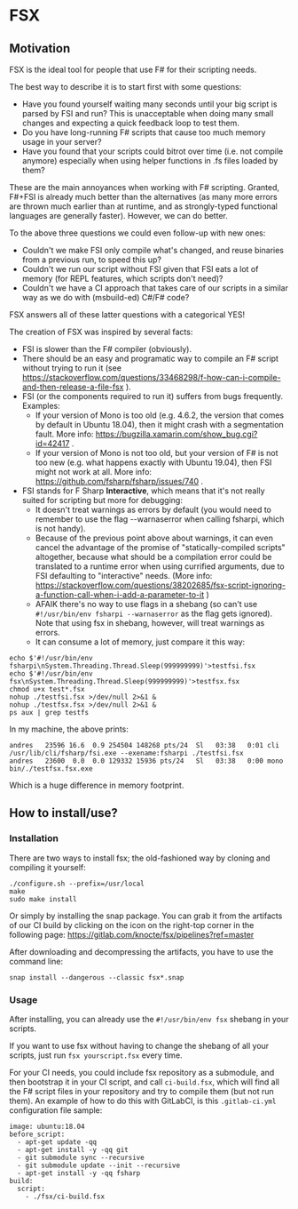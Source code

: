 # FSX

## Motivation

FSX is the ideal tool for people that use F# for their scripting needs.

The best way to describe it is to start first with some questions:
* Have you found yourself waiting many seconds until your big script is parsed by FSI and run? This is unacceptable when doing many small changes and expecting a quick feedback loop to test them.
* Do you have long-running F# scripts that cause too much memory usage in your server?
* Have you found that your scripts could bitrot over time (i.e. not compile anymore) especially when using helper functions in .fs files loaded by them?

These are the main annoyances when working with F# scripting. Granted, F#+FSI is already much better than the alternatives (as many more errors are thrown much earlier than at runtime, and as strongly-typed functional languages are generally faster). However, we can do better.

To the above three questions we could even follow-up with new ones:
* Couldn't we make FSI only compile what's changed, and reuse binaries from a previous run, to speed this up?
* Couldn't we run our script without FSI given that FSI eats a lot of memory (for REPL features, which scripts don't need)?
* Couldn't we have a CI approach that takes care of our scripts in a similar way as we do with (msbuild-ed) C#/F# code?

FSX answers all of these latter questions with a categorical YES!

The creation of FSX was inspired by several facts:
* FSI is slower than the F# compiler (obviously).
* There should be an easy and programatic way to compile an F# script without trying to run it (see https://stackoverflow.com/questions/33468298/f-how-can-i-compile-and-then-release-a-file-fsx ).
* FSI (or the components required to run it) suffers from bugs frequently. Examples:
  * If your version of Mono is too old (e.g. 4.6.2, the version that comes by default in Ubuntu 18.04), then it might crash with a segmentation fault. More info: https://bugzilla.xamarin.com/show_bug.cgi?id=42417 .
  * If your version of Mono is not too old, but your version of F# is not too new (e.g. what happens exactly with Ubuntu 19.04), then FSI might not work at all. More info: https://github.com/fsharp/fsharp/issues/740 .
* FSI stands for F Sharp **Interactive**, which means that it's not really suited for scripting but more for debugging:
  * It doesn't treat warnings as errors by default (you would need to remember to use the flag --warnaserror when calling fsharpi, which is not handy).
  * Because of the previous point above about warnings, it can even cancel the advantage of the promise of "statically-compiled scripts" altogether, because what should be a compilation error could be translated to a runtime error when using currified arguments, due to FSI defaulting to "interactive" needs. (More info: https://stackoverflow.com/questions/38202685/fsx-script-ignoring-a-function-call-when-i-add-a-parameter-to-it )
  * AFAIK there's no way to use flags in a shebang (so can't use `#!/usr/bin/env fsharpi --warnaserror` as the flag gets ignored). Note that using fsx in shebang, however, will treat warnings as errors.
  * It can consume a lot of memory, just compare it this way:

```
echo $'#!/usr/bin/env fsharpi\nSystem.Threading.Thread.Sleep(999999999)'>testfsi.fsx
echo $'#!/usr/bin/env fsx\nSystem.Threading.Thread.Sleep(999999999)'>testfsx.fsx
chmod u+x test*.fsx
nohup ./testfsi.fsx >/dev/null 2>&1 &
nohup ./testfsx.fsx >/dev/null 2>&1 &
ps aux | grep testfs
```

In my machine, the above prints:
```
andres   23596 16.6  0.9 254504 148268 pts/24  Sl   03:38   0:01 cli /usr/lib/cli/fsharp/fsi.exe --exename:fsharpi ./testfsi.fsx
andres   23600  0.0  0.0 129332 15936 pts/24   Sl   03:38   0:00 mono bin/./testfsx.fsx.exe
```

Which is a huge difference in memory footprint.


## How to install/use?


### Installation

There are two ways to install fsx; the old-fashioned way by cloning and compiling it yourself:

```
./configure.sh --prefix=/usr/local
make
sudo make install
```

Or simply by installing the snap package. You can grab it from the artifacts of our CI build by clicking on the icon on the right-top corner in the following page:
https://gitlab.com/knocte/fsx/pipelines?ref=master

After downloading and decompressing the artifacts, you have to use the command line:

```
snap install --dangerous --classic fsx*.snap
```

### Usage

After installing, you can already use the `#!/usr/bin/env fsx` shebang in your scripts.

If you want to use fsx without having to change the shebang of all your scripts, just
run `fsx yourscript.fsx` every time.

For your CI needs, you could include fsx repository as a submodule, and then bootstrap it in your CI script, and call `ci-build.fsx`, which will find all the F# script files in your repository and try to compile them (but not run them). An example of how to do this with GitLabCI, is this `.gitlab-ci.yml` configuration file sample:

```
image: ubuntu:18.04
before_script:
  - apt-get update -qq
  - apt-get install -y -qq git
  - git submodule sync --recursive
  - git submodule update --init --recursive
  - apt-get install -y -qq fsharp
build:
  script:
    - ./fsx/ci-build.fsx
```
